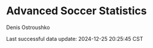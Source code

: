 # Advanced Soccer Statistics
Denis Ostroushko

<!-- gfm -->

Last successful data update: 2024-12-25 20:25:45 CST
